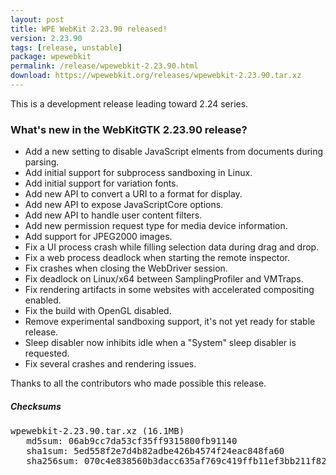 ```yaml
---
layout: post
title: WPE WebKit 2.23.90 released!
version: 2.23.90
tags: [release, unstable]
package: wpewebkit
permalink: /release/wpewebkit-2.23.90.html
download: https://wpewebkit.org/releases/wpewebkit-2.23.90.tar.xz
---
```


This is a development release leading toward 2.24 series.

### What's new in the WebKitGTK 2.23.90 release?

- Add a new setting to disable JavaScript elments from documents during parsing.
- Add initial support for subprocess sandboxing in Linux.
- Add initial support for variation fonts.
- Add new API to convert a URI to a format for display.
- Add new API to expose JavaScriptCore options.
- Add new API to handle user content filters.
- Add new permission request type for media device information.
- Add support for JPEG2000 images.
- Fix a UI process crash while filling selection data during drag and drop.
- Fix a web process deadlock when starting the remote inspector.
- Fix crashes when closing the WebDriver session.
- Fix deadlock on Linux/x64 between SamplingProfiler and VMTraps.
- Fix rendering artifacts in some websites with accelerated compositing enabled.
- Fix the build with OpenGL disabled.
- Remove experimental sandboxing support, it's not yet ready for stable release.
- Sleep disabler now inhibits idle when a "System" sleep disabler is requested.
- Fix several crashes and rendering issues.

Thanks to all the contributors who made possible this release.


##### Checksums

<pre>
wpewebkit-2.23.90.tar.xz (16.1MB)
   md5sum: 06ab9cc7da53cf35ff9315800fb91140
   sha1sum: 5ed558f2e7d4b82adbe426b4574f24eac848fa60
   sha256sum: 070c4e838560b3dacc635af769c419ffb11ef3bb211f826115b2308990fc7ad8
</pre>
